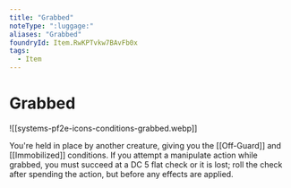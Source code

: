 ```yaml
---
title: "Grabbed"
noteType: ":luggage:"
aliases: "Grabbed"
foundryId: Item.RwKPTvkw7BAvFb0x
tags:
  - Item
---
```


# Grabbed
![[systems-pf2e-icons-conditions-grabbed.webp]]

You're held in place by another creature, giving you the [[Off-Guard]] and [[Immobilized]] conditions. If you attempt a manipulate action while grabbed, you must succeed at a DC 5 flat check or it is lost; roll the check after spending the action, but before any effects are applied.
